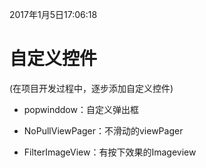 2017年1月5日17:06:18
# 自定义控件
(在项目开发过程中，逐步添加自定义控件)

 - popwinddow：自定义弹出框

 - NoPullViewPager：不滑动的viewPager

 - FilterImageView：有按下效果的Imageview